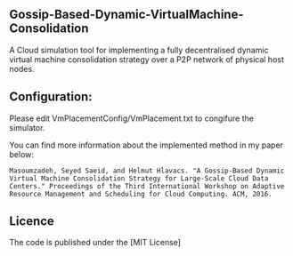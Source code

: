 ## Gossip-Based-Dynamic-VirtualMachine-Consolidation

A Cloud simulation tool for implementing a fully decentralised dynamic virtual machine consolidation strategy over a P2P network of physical host nodes. 

## Configuration:
Please edit VmPlacementConfig/VmPlacement.txt to congifure the simulator.


You can find more information about the implemented method in my paper below: 

```
Masoumzadeh, Seyed Saeid, and Helmut Hlavacs. "A Gossip-Based Dynamic Virtual Machine Consolidation Strategy for Large-Scale Cloud Data Centers." Proceedings of the Third International Workshop on Adaptive Resource Management and Scheduling for Cloud Computing. ACM, 2016.

```

## Licence

The code is published under the [MIT License]
